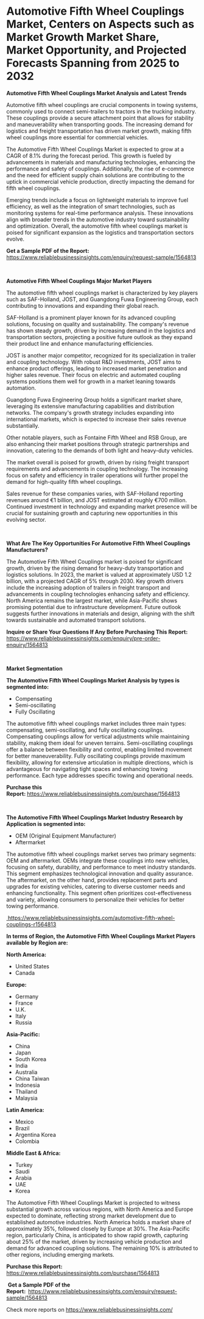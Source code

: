 <p><h1>Automotive Fifth Wheel Couplings Market, Centers on Aspects such as Market Growth Market Share, Market Opportunity, and Projected Forecasts Spanning from 2025 to 2032</h1></p><p><strong>Automotive Fifth Wheel Couplings Market Analysis and Latest Trends</strong></p>
<p><p>Automotive fifth wheel couplings are crucial components in towing systems, commonly used to connect semi-trailers to tractors in the trucking industry. These couplings provide a secure attachment point that allows for stability and maneuverability when transporting goods. The increasing demand for logistics and freight transportation has driven market growth, making fifth wheel couplings more essential for commercial vehicles.</p><p>The Automotive Fifth Wheel Couplings Market is expected to grow at a CAGR of 8.1% during the forecast period. This growth is fueled by advancements in materials and manufacturing technologies, enhancing the performance and safety of couplings. Additionally, the rise of e-commerce and the need for efficient supply chain solutions are contributing to the uptick in commercial vehicle production, directly impacting the demand for fifth wheel couplings.</p><p>Emerging trends include a focus on lightweight materials to improve fuel efficiency, as well as the integration of smart technologies, such as monitoring systems for real-time performance analysis. These innovations align with broader trends in the automotive industry toward sustainability and optimization. Overall, the automotive fifth wheel couplings market is poised for significant expansion as the logistics and transportation sectors evolve.</p></p>
<p><strong>Get a Sample PDF of the Report:&nbsp;</strong> <a href="https://www.reliablebusinessinsights.com/enquiry/request-sample/1564813?utm_campaign=3582&utm_medium=2&utm_source=Github&utm_content=ia&utm_term=30032025&utm_id=automotive-fifth-wheel-couplings">https://www.reliablebusinessinsights.com/enquiry/request-sample/1564813</a></p>
<p>&nbsp;</p>
<p><strong>Automotive Fifth Wheel Couplings Major Market Players</strong></p>
<p><p>The automotive fifth wheel couplings market is characterized by key players such as SAF-Holland, JOST, and Guangdong Fuwa Engineering Group, each contributing to innovations and expanding their global reach. </p><p>SAF-Holland is a prominent player known for its advanced coupling solutions, focusing on quality and sustainability. The company's revenue has shown steady growth, driven by increasing demand in the logistics and transportation sectors, projecting a positive future outlook as they expand their product line and enhance manufacturing efficiencies.</p><p>JOST is another major competitor, recognized for its specialization in trailer and coupling technology. With robust R&D investments, JOST aims to enhance product offerings, leading to increased market penetration and higher sales revenue. Their focus on electric and automated coupling systems positions them well for growth in a market leaning towards automation.</p><p>Guangdong Fuwa Engineering Group holds a significant market share, leveraging its extensive manufacturing capabilities and distribution networks. The company's growth strategy includes expanding into international markets, which is expected to increase their sales revenue substantially.</p><p>Other notable players, such as Fontaine Fifth Wheel and RSB Group, are also enhancing their market positions through strategic partnerships and innovation, catering to the demands of both light and heavy-duty vehicles. </p><p>The market overall is poised for growth, driven by rising freight transport requirements and advancements in coupling technology. The increasing focus on safety and efficiency in trailer operations will further propel the demand for high-quality fifth wheel couplings.</p><p>Sales revenue for these companies varies, with SAF-Holland reporting revenues around €1 billion, and JOST estimated at roughly €700 million. Continued investment in technology and expanding market presence will be crucial for sustaining growth and capturing new opportunities in this evolving sector.</p></p>
<p>&nbsp;</p>
<p><strong>What Are The Key Opportunities For Automotive Fifth Wheel Couplings Manufacturers?</strong></p>
<p><p>The Automotive Fifth Wheel Couplings market is poised for significant growth, driven by the rising demand for heavy-duty transportation and logistics solutions. In 2023, the market is valued at approximately USD 1.2 billion, with a projected CAGR of 5% through 2030. Key growth drivers include the increasing adoption of trailers in freight transport and advancements in coupling technologies enhancing safety and efficiency. North America remains the largest market, while Asia-Pacific shows promising potential due to infrastructure development. Future outlook suggests further innovations in materials and design, aligning with the shift towards sustainable and automated transport solutions.</p></p>
<p><strong>Inquire or Share Your Questions If Any Before Purchasing This Report:</strong> <a href="https://www.reliablebusinessinsights.com/enquiry/pre-order-enquiry/1564813?utm_campaign=3582&utm_medium=2&utm_source=Github&utm_content=ia&utm_term=30032025&utm_id=automotive-fifth-wheel-couplings">https://www.reliablebusinessinsights.com/enquiry/pre-order-enquiry/1564813</a></p>
<p>&nbsp;</p>
<p><strong>Market Segmentation</strong></p>
<p><strong>The Automotive Fifth Wheel Couplings Market Analysis by types is segmented into:</strong></p>
<p><ul><li>Compensating</li><li>Semi-oscillating</li><li>Fully Oscillating</li></ul></p>
<p><p>The automotive fifth wheel couplings market includes three main types: compensating, semi-oscillating, and fully oscillating couplings. Compensating couplings allow for vertical adjustments while maintaining stability, making them ideal for uneven terrains. Semi-oscillating couplings offer a balance between flexibility and control, enabling limited movement for better maneuverability. Fully oscillating couplings provide maximum flexibility, allowing for extensive articulation in multiple directions, which is advantageous for navigating tight spaces and enhancing towing performance. Each type addresses specific towing and operational needs.</p></p>
<p><strong>Purchase this Report:&nbsp;</strong><a href="https://www.reliablebusinessinsights.com/purchase/1564813?utm_campaign=3582&utm_medium=2&utm_source=Github&utm_content=ia&utm_term=30032025&utm_id=automotive-fifth-wheel-couplings">https://www.reliablebusinessinsights.com/purchase/1564813</a></p>
<p>&nbsp;</p>
<p><strong>The Automotive Fifth Wheel Couplings Market Industry Research by Application is segmented into:</strong></p>
<p><ul><li>OEM (Original Equipment Manufacturer)</li><li>Aftermarket</li></ul></p>
<p><p>The automotive fifth wheel couplings market serves two primary segments: OEM and aftermarket. OEMs integrate these couplings into new vehicles, focusing on safety, durability, and performance to meet industry standards. This segment emphasizes technological innovation and quality assurance. The aftermarket, on the other hand, provides replacement parts and upgrades for existing vehicles, catering to diverse customer needs and enhancing functionality. This segment often prioritizes cost-effectiveness and variety, allowing consumers to personalize their vehicles for better towing performance.</p></p>
<p><a href="https://www.reliablebusinessinsights.com/automotive-fifth-wheel-couplings-r1564813?utm_campaign=3582&utm_medium=2&utm_source=Github&utm_content=ia&utm_term=30032025&utm_id=automotive-fifth-wheel-couplings">&nbsp;https://www.reliablebusinessinsights.com/automotive-fifth-wheel-couplings-r1564813</a></p>
<p><strong>In terms of Region, the Automotive Fifth Wheel Couplings Market Players available by Region are:</strong></p>
<p>
    <p> <strong> North America: </strong>
        <ul>
            <li>United States</li>
            <li>Canada</li>
        </ul>
        </p> 
    <p> <strong> Europe: </strong>
        <ul>
            <li>Germany</li>
            <li>France</li>
            <li>U.K.</li>
            <li>Italy</li>
            <li>Russia</li>
        </ul>
        </p> 
    <p> <strong> Asia-Pacific: </strong>
        <ul>
            <li>China</li>
            <li>Japan</li>
            <li>South Korea</li>
            <li>India</li>
            <li>Australia</li>
            <li>China Taiwan</li>
            <li>Indonesia</li>
            <li>Thailand</li>
            <li>Malaysia</li>
        </ul>
        </p> 
    <p> <strong> Latin America: </strong>
        <ul>
            <li>Mexico</li>
            <li>Brazil</li>
            <li>Argentina Korea</li>
            <li>Colombia</li>
        </ul>
        </p> 
    <p> <strong> Middle East & Africa: </strong>
        <ul>
            <li>Turkey</li>
            <li>Saudi</li>
            <li>Arabia</li>
            <li>UAE</li>
            <li>Korea</li>
        </ul>
    </p>
    </p>
<p><p>The Automotive Fifth Wheel Couplings Market is projected to witness substantial growth across various regions, with North America and Europe expected to dominate, reflecting strong market development due to established automotive industries. North America holds a market share of approximately 35%, followed closely by Europe at 30%. The Asia-Pacific region, particularly China, is anticipated to show rapid growth, capturing about 25% of the market, driven by increasing vehicle production and demand for advanced coupling solutions. The remaining 10% is attributed to other regions, including emerging markets.</p></p>
<p><strong>Purchase this Report: </strong><a href="https://www.reliablebusinessinsights.com/purchase/1564813?utm_campaign=3582&utm_medium=2&utm_source=Github&utm_content=ia&utm_term=30032025&utm_id=automotive-fifth-wheel-couplings">https://www.reliablebusinessinsights.com/purchase/1564813</a></p>
<p>&nbsp;<strong>Get a Sample PDF of the Report:&nbsp;&nbsp;</strong><a href="https://www.reliablebusinessinsights.com/enquiry/request-sample/1564813?utm_campaign=3582&utm_medium=2&utm_source=Github&utm_content=ia&utm_term=30032025&utm_id=automotive-fifth-wheel-couplings">https://www.reliablebusinessinsights.com/enquiry/request-sample/1564813</a></p>
<p><strong></strong></p>
<p>Check more reports on <a href="https://www.reliablebusinessinsights.com/?utm_campaign=3582&utm_medium=2&utm_source=Github&utm_content=ia&utm_term=30032025&utm_id=automotive-fifth-wheel-couplings">https://www.reliablebusinessinsights.com/</a></p>